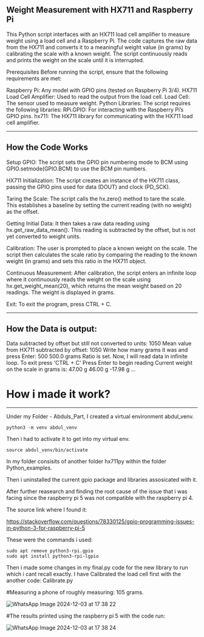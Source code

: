 Weight Measurement with HX711 and Raspberry Pi
----------------------------------------------
This Python script interfaces with an HX711 load cell amplifier to measure weight using a load cell and a Raspberry Pi. The code captures the raw data from the HX711 and converts it to a meaningful weight value (in grams) by calibrating the scale with a known weight. The script continuously reads and prints the weight on the scale until it is interrupted.

Prerequisites
Before running the script, ensure that the following requirements are met:

Raspberry Pi: Any model with GPIO pins (tested on Raspberry Pi 3/4).
HX711 Load Cell Amplifier: Used to read the output from the load cell.
Load Cell: The sensor used to measure weight.
Python Libraries: The script requires the following libraries:
RPi.GPIO: For interacting with the Raspberry Pi’s GPIO pins.
hx711: The HX711 library for communicating with the HX711 load cell amplifier.

*****************************************************

How the Code Works
------------------
Setup GPIO: The script sets the GPIO pin numbering mode to BCM using GPIO.setmode(GPIO.BCM) to use the BCM pin numbers.

HX711 Initialization: The script creates an instance of the HX711 class, passing the GPIO pins used for data (DOUT) and clock (PD_SCK).

Taring the Scale: The script calls the hx.zero() method to tare the scale. This establishes a baseline by setting the current reading (with no weight) as the offset.

Getting Initial Data: It then takes a raw data reading using hx.get_raw_data_mean(). This reading is subtracted by the offset, but is not yet converted to weight units.

Calibration: The user is prompted to place a known weight on the scale. The script then calculates the scale ratio by comparing the reading to the known weight (in grams) and sets this ratio in the HX711 object.

Continuous Measurement: After calibration, the script enters an infinite loop where it continuously reads the weight on the scale using hx.get_weight_mean(20), which returns the mean weight based on 20 readings. The weight is displayed in grams.

Exit: To exit the program, press CTRL + C.


***********************************************************************

How the Data is output:
------------------------

Data subtracted by offset but still not converted to units: 1050
Mean value from HX711 subtracted by offset: 1050
Write how many grams it was and press Enter: 500
500.0 grams
Ratio is set.
Now, I will read data in infinite loop. To exit press 'CTRL + C'
Press Enter to begin reading
Current weight on the scale in grams is:
47.00 g
46.00 g
-17.98 g
...


# How i made it work?
-------------------

Under my Folder - Abduls_Part, I created a virtual environment abdul_venv.

```
python3 -m venv abdul_venv
```

Then i had to activate it to get into my virtual env.

```
source abdul_venv/bin/activate
```

In my folder consisits of another folder hx711py within the folder Python_examples.

Then i uninstalled the current gpio package and libraries assosicated with it.

After further reasearch and finding the root cause of the issue that i was facing since the raspberry pi 5 was not compatible with the raspberry pi 4.

The source link where I found it:

https://stackoverflow.com/questions/78330125/gpio-programming-issues-in-python-3-for-raspberry-pi-5


These were the commands i used: 

```
sudo apt remove python3-rpi.gpio 
sudo apt install python3-rpi-lgpio
```

Then i made some changes in my final.py code for the new library to run which i cant recall exactly. I have Calibrated the load cell first with the another code: Calibrate.py

#Measuring a phone of roughly measuring: 105 grams.


![WhatsApp Image 2024-12-03 at 17 38 22](https://github.com/user-attachments/assets/58bde09b-2df8-4f40-9f05-66eedec4ced3)


#The results printed using the raspberry pi 5 with the code run:

    
![WhatsApp Image 2024-12-03 at 17 38 24](https://github.com/user-attachments/assets/cece2b5d-bf6b-4571-acca-53bccbd0d6d8)


